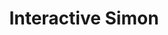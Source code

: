---
slug: interactive-simon-2316
title: Interactive Simon
description: "Interactive Simon is an exciting online game. Play for free directly in your browser!"
icon: /images/popular_mods/Interactive Simon.png
url: https://scratch.mit.edu/projects/1079870667/embed
previewImage: /images/popular_mods/Interactive Simon.png
type: popular mods

# SEO配置
seo:
  title: "Interactive Simon - Play Free Online Game | Fun Browser Games"
  description: "Interactive Simon - Play this fun online game for free in your browser. No download required!"
  ogImage: "/images/popular_mods/Interactive Simon.png"
  keywords: "interactive-simon-2316, online game, browser game, free game, popular mods game, play online"

videoUrls:
  - https://www.youtube.com/embed/example1
  - https://www.youtube.com/embed/example2

whyPlay:
  title: "Why Play Interactive Simon?"
  items:
    - "Immersive Gameplay: Interactive Simon offers an engaging and immersive gaming experience that will keep you entertained for hours"
    - "Challenging Levels: Test your skills with increasingly difficult challenges and obstacles"
    - "Beautiful Graphics: Enjoy stunning visuals and smooth animations that bring the game world to life"
    - "Regular Updates: New content and features are added regularly to keep the game fresh and exciting"
    - "Free to Play: Experience all the fun without spending a penny"
    - "Community Features: Connect with other players, share strategies, and compete for high scores"
    - "Cross-Platform: Play on any device with a web browser, no downloads required"

features:
  title: "Key Features of Interactive Simon"
  image: "/images/popular_mods/Interactive Simon.png"
  items:
    - "Intuitive Controls: Easy to learn controls make Interactive Simon accessible for players of all skill levels"
    - "Multiple Game Modes: Enjoy various gameplay options that provide different challenges and experiences"
    - "Character Customization: Personalize your gaming experience with unique characters and items"
    - "Achievement System: Complete special tasks to earn rewards and recognition"
    - "Leaderboards: Compete with players worldwide and see who can achieve the highest scores"

characteristics:
  title: "Game Characteristics"
  image: "/images/popular_mods/Interactive Simon.png"
  items:
    - "Genre: Popular mods game with elements of strategy and skill"
    - "Difficulty: Suitable for both casual gamers and those seeking a challenge"
    - "Play Time: Quick sessions or extended gameplay, depending on your preference"
    - "Art Style: Vibrant and engaging visuals that enhance the gaming experience"
    - "Sound Design: Immersive audio that complements the gameplay perfectly"

info: "Interactive Simon is an exciting online game that offers players a unique and engaging gaming experience. With its intuitive controls, stunning visuals, and challenging gameplay, Interactive Simon provides hours of entertainment for players of all ages and skill levels. Whether you're looking for a quick gaming session during a break or an extended play session, Interactive Simon delivers an immersive experience that will keep you coming back for more. The game features multiple levels of increasing difficulty, ensuring that players are constantly challenged as they progress. With regular updates adding new content and features, Interactive Simon remains fresh and exciting, providing endless entertainment options for its growing community of players."

howToPlayIntro: "Welcome to Interactive Simon! This guide will walk you through the basics and help you master the game. Whether you're a beginner or looking to improve your skills, these tips and instructions will enhance your gaming experience."

howToPlaySteps:
  - title: "Getting Started"
    description: "Begin your Interactive Simon adventure by familiarizing yourself with the controls. Use your keyboard or mouse to navigate through the game interface. The tutorial will guide you through the basic mechanics and help you understand the objectives."
  - title: "Understanding the Objectives"
    description: "In Interactive Simon, your main goal is to progress through levels by completing specific objectives. Each level presents unique challenges that require different strategies and approaches."
  - title: "Mastering the Controls"
    description: "Practice using the controls to improve your precision and reaction time. Interactive Simon requires quick reflexes and strategic thinking to overcome obstacles and defeat opponents."
  - title: "Utilizing Power-ups"
    description: "Collect power-ups throughout the game to enhance your abilities and overcome difficult challenges. Each power-up offers unique advantages that can be crucial for success."
  - title: "Developing Strategies"
    description: "As you progress in Interactive Simon, develop effective strategies for different scenarios. Analyze patterns, anticipate challenges, and adapt your approach to maximize your performance."

faq:
  title: "Frequently Asked Questions about Interactive Simon"
  items:
    - question: "Is Interactive Simon free to play?"
      answer: "Yes, Interactive Simon is completely free to play directly in your web browser. No downloads or purchases are required to enjoy the full game experience."
    - question: "Can I play Interactive Simon on mobile devices?"
      answer: "Yes, Interactive Simon is optimized for both desktop and mobile play. You can enjoy the game on any device with a web browser and internet connection."
    - question: "Are there any in-game purchases?"
      answer: "While Interactive Simon is free to play, there may be optional in-game purchases available for cosmetic items or additional features that don't affect core gameplay."
    - question: "How often is Interactive Simon updated?"
      answer: "The developers regularly update Interactive Simon with new content, features, and improvements based on player feedback and game performance."
    - question: "Can I play Interactive Simon offline?"
      answer: "Currently, Interactive Simon requires an internet connection to play as it's a browser-based online game."
    - question: "Is Interactive Simon suitable for children?"
      answer: "Yes, Interactive Simon is designed to be family-friendly and suitable for players of all ages."
    - question: "How do I report bugs or issues?"
      answer: "If you encounter any problems while playing Interactive Simon, you can report them through the game's support page or contact the developers directly through their website."
    - question: "Still Have Questions?"
      answer: "If you have additional questions about Interactive Simon that aren't covered in this FAQ, please visit our support center or contact our customer service team for assistance."
---
